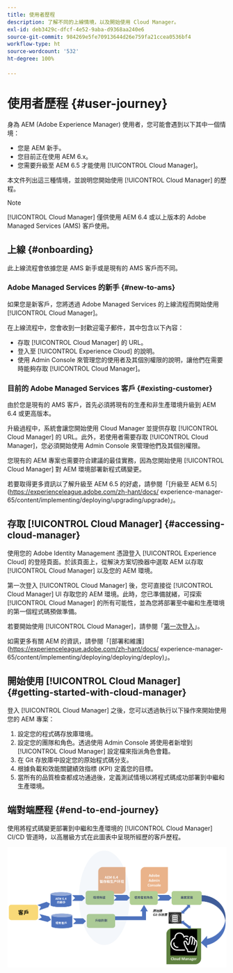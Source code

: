 ```yaml
---
title: 使用者歷程
description: 了解不同的上線情境，以及開始使用 Cloud Manager。
exl-id: deb3429c-dfcf-4e52-9aba-d9368aa240e6
source-git-commit: 984269e5fe70913644d26e759fa21ccea0536bf4
workflow-type: ht
source-wordcount: '532'
ht-degree: 100%

---
```



# 使用者歷程 {#user-journey}

身為 AEM (Adobe Experience Manager) 使用者，您可能會遇到以下其中一個情境：

* 您是 AEM 新手。
* 您目前正在使用 AEM 6.x。
* 您需要升級至 AEM 6.5 才能使用 [!UICONTROL Cloud Manager]。

本文件列出這三種情境，並說明您開始使用 [!UICONTROL Cloud Manager] 的歷程。

>[!NOTE]
>
>[!UICONTROL Cloud Manager] 僅供使用 AEM 6.4 或以上版本的 Adobe Managed Services (AMS) 客戶使用。

## 上線 {#onboarding}

此上線流程會依據您是 AMS 新手或是現有的 AMS 客戶而不同。

### Adobe Managed Services 的新手 {#new-to-ams}

如果您是新客戶，您將透過 Adobe Managed Services 的上線流程而開始使用 [!UICONTROL Cloud Manager]。

在上線流程中，您會收到一封歡迎電子郵件，其中包含以下內容：

* 存取 [!UICONTROL Cloud Manager] 的 URL。
* 登入至 [!UICONTROL Experience Cloud] 的說明。
* 使用 Admin Console 來管理您的使用者及其個別權限的說明，讓他們在需要時能夠存取 [!UICONTROL Cloud Manager]。

### 目前的 Adobe Managed Services 客戶 {#existing-customer}

由於您是現有的 AMS 客戶，首先必須將現有的生產和非生產環境升級到 AEM 6.4 或更高版本。

升級過程中，系統會讓您開始使用 Cloud Manager 並提供存取 [!UICONTROL Cloud Manager] 的 URL。此外，若使用者需要存取 [!UICONTROL Cloud Manager]，您必須開始使用 Admin Console 來管理他們及其個別權限。

您現有的 AEM 專案也需要符合建議的最佳實務，因為您開始使用 [!UICONTROL Cloud Manager] 對 AEM 環境部署新程式碼變更。

若要取得更多資訊以了解升級至 AEM 6.5 的好處，請參閱「[升級至 AEM 6.5](https://experienceleague.adobe.com/zh-hant/docs/ experience-manager-65/content/implementing/deploying/upgrading/upgrade)」。

## 存取 [!UICONTROL Cloud Manager] {#accessing-cloud-manager}

使用您的 Adobe Identity Management 憑證登入 [!UICONTROL Experience Cloud] 的登陸頁面。於該頁面上，從解決方案切換器中選取 AEM 以存取 [!UICONTROL Cloud Manager] 以及您的 AEM 環境。

第一次登入 [!UICONTROL Cloud Manager] 後，您可直接從 [!UICONTROL Cloud Manager] UI 存取您的 AEM 環境。此時，您已準備就緒，可探索 [!UICONTROL Cloud Manager] 的所有可能性，並為您將部署至中繼和生產環境的第一個程式碼預做準備。

若要開始使用 [!UICONTROL Cloud Manager]，請參閱「[第一次登入](/help/getting-started/first-time-login.md)」。

如需更多有關 AEM 的資訊，請參閱「[部署和維護](https://experienceleague.adobe.com/zh-hant/docs/ experience-manager-65/content/implementing/deploying/deploying/deploy)」。

## 開始使用 [!UICONTROL Cloud Manager] {#getting-started-with-cloud-manager}

登入 [!UICONTROL Cloud Manager] 之後，您可以透過執行以下操作來開始使用您的 AEM 專案：

1. 設定您的程式碼存放庫環境。
1. 設定您的團隊和角色。透過使用 Admin Console 將使用者新增到 [!UICONTROL Cloud Manager] 設定檔來指派角色會籍。
1. 在 Git 存放庫中設定您的原始程式碼分支。
1. 根據負載和效能關鍵績效指標 (KPI) 定義您的目標。
1. 當所有的品質檢查都成功通過後，定義測試情境以將程式碼成功部署到中繼和生產環境。

## 端對端歷程 {#end-to-end-journey}

使用將程式碼變更部署到中繼和生產環境的 [!UICONTROL Cloud Manager] CI/CD 管道時，以高層級方式在此圖表中呈現所經歷的客戶歷程。

![端對端歷程](/help/assets/screen_shot_2018-05-15at124004pm.png)
